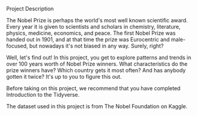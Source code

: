 Project Description

The Nobel Prize is perhaps the world's most well known scientific award. 
Every year it is given to scientists and scholars in chemistry, literature, 
physics, medicine, economics, and peace. The first Nobel Prize was handed out
in 1901, and at that time the prize was Eurocentric and male-focused, but 
nowadays it's not biased in any way. Surely, right?

Well, let's find out! In this project, you get to explore patterns and trends 
in over 100 years worth of Nobel Prize winners. What characteristics do the 
prize winners have? Which country gets it most often? And has anybody gotten it
twice? It's up to you to figure this out.

Before taking on this project, we recommend that you have completed Introduction
to the Tidyverse.

The dataset used in this project is from The Nobel Foundation on Kaggle.
